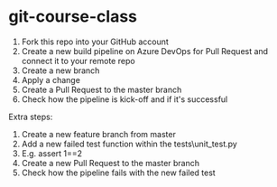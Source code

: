 # git-course-class

1. Fork this repo into your GitHub account
1. Create a new build pipeline on Azure DevOps for Pull Request and connect it to your remote repo
1. Create a new branch
1. Apply a change
1. Create a Pull Request to the master branch
1. Check how the pipeline is kick-off and if it's successful

Extra steps:
1. Create a new feature branch from master
1. Add a new failed test function within the tests\unit_test.py 
  1. E.g. assert 1==2
1. Create a new Pull Request to the master branch
1. Check how the pipeline fails with the new failed test

